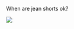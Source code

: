 When are jean shorts ok?

![](http://www.tumblr.com/photo/1280/jsorge/677083975/1/tumblr_l3pgcvd7LD1qzpdrh)
